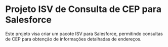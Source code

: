 # Projeto ISV de Consulta de CEP para Salesforce
Este projeto visa criar um pacote ISV para Salesforce, permitindo consultas de CEP para obtenção de informações detalhadas de endereços.


